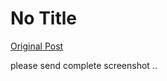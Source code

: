 # No Title

[Original Post](https://discourse.onlinedegree.iitm.ac.in/t/169029/389)

<p>please send complete screenshot ..</p>